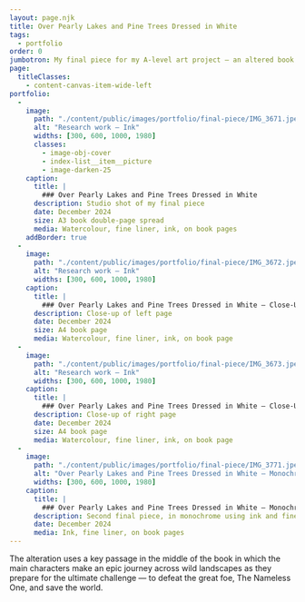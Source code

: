 ```yaml
---
layout: page.njk
title: Over Pearly Lakes and Pine Trees Dressed in White
tags:
  - portfolio
order: 0
jumbotron: My final piece for my A-level art project — an altered book based on *The Priory of the Orange Tree* by Samantha Shannon.
page:
  titleClasses:
    - content-canvas-item-wide-left
portfolio:
  -
    image:
      path: "./content/public/images/portfolio/final-piece/IMG_3671.jpeg"
      alt: "Research work — Ink"
      widths: [300, 600, 1000, 1980]
      classes:
        - image-obj-cover
        - index-list__item__picture
        - image-darken-25
    caption:
      title: |
        ### Over Pearly Lakes and Pine Trees Dressed in White
      description: Studio shot of my final piece
      date: December 2024
      size: A3 book double-page spread
      media: Watercolour, fine liner, ink, on book pages
    addBorder: true
  -
    image:
      path: "./content/public/images/portfolio/final-piece/IMG_3672.jpeg"
      alt: "Research work — Ink"
      widths: [300, 600, 1000, 1980]
    caption:
      title: |
        ### Over Pearly Lakes and Pine Trees Dressed in White — Close-Up 01
      description: Close-up of left page
      date: December 2024
      size: A4 book page
      media: Watercolour, fine liner, ink, on book page
  -
    image:
      path: "./content/public/images/portfolio/final-piece/IMG_3673.jpeg"
      alt: "Research work — Ink"
      widths: [300, 600, 1000, 1980]
    caption:
      title: |
        ### Over Pearly Lakes and Pine Trees Dressed in White — Close-Up 02
      description: Close-up of right page
      date: December 2024
      size: A4 book page
      media: Watercolour, fine liner, ink, on book page
  -
    image:
      path: "./content/public/images/portfolio/final-piece/IMG_3771.jpeg"
      alt: "Over Pearly Lakes and Pine Trees Dressed in White — Monochrome"
      widths: [300, 600, 1000, 1980]
    caption:
      title: |
        ### Over Pearly Lakes and Pine Trees Dressed in White — Monochrome
      description: Second final piece, in monochrome using ink and fine liner on book pages
      date: December 2024
      media: Ink, fine liner, on book pages
---
```


The alteration uses a key passage in the middle of the book in which the main characters make an epic journey across wild landscapes as they prepare for the ultimate challenge — to defeat the great foe, The Nameless One, and save the world.

